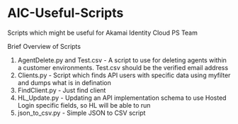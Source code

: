 # AIC-Useful-Scripts
Scripts which might be useful for Akamai Identity Cloud PS Team

Brief Overview of Scripts

1. AgentDelete.py and Test.csv - A script to use for deleting agents within a customer environments. Test.csv should be the verified email address
2. Clients.py - Script which finds API users with specific data using myfilter and dumps what is in defination
3. FindClient.py - Just find client
4. HL_Update.py - Updating an API implementation schema to use Hosted Login specific fields, so HL will be able to run
5. json_to_csv.py - Simple JSON to CSV script
